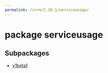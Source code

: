 ```yaml
---
permalink: /cnrm/1.20.1/serviceusage/
---
```


# package serviceusage



## Subpackages

* [v1beta1](serviceusage-v1beta1.md)